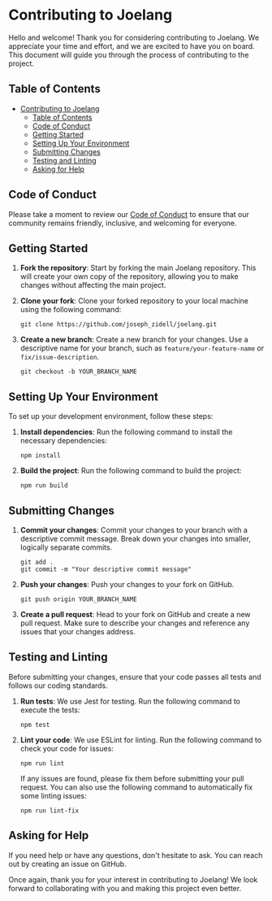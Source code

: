 # Contributing to Joelang

Hello and welcome! Thank you for considering contributing to Joelang. We appreciate your time and effort, and we are excited to have you on board. This document will guide you through the process of contributing to the project.

## Table of Contents

- [Contributing to Joelang](#contributing-to-joelang)
	- [Table of Contents](#table-of-contents)
	- [Code of Conduct](#code-of-conduct)
	- [Getting Started](#getting-started)
	- [Setting Up Your Environment](#setting-up-your-environment)
	- [Submitting Changes](#submitting-changes)
	- [Testing and Linting](#testing-and-linting)
	- [Asking for Help](#asking-for-help)

## Code of Conduct

Please take a moment to review our [Code of Conduct](./CODE_OF_CONDUCT.md) to ensure that our community remains friendly, inclusive, and welcoming for everyone.

## Getting Started

1. **Fork the repository**: Start by forking the main Joelang repository. This will create your own copy of the repository, allowing you to make changes without affecting the main project.

2. **Clone your fork**: Clone your forked repository to your local machine using the following command:

	```
	git clone https://github.com/joseph_zidell/joelang.git
	```

3. **Create a new branch**: Create a new branch for your changes. Use a descriptive name for your branch, such as `feature/your-feature-name` or `fix/issue-description`.

	```
	git checkout -b YOUR_BRANCH_NAME
	```

## Setting Up Your Environment

To set up your development environment, follow these steps:

1. **Install dependencies**: Run the following command to install the necessary dependencies:

	```
	npm install
	```

2. **Build the project**: Run the following command to build the project:

	```
	npm run build
	```

## Submitting Changes

1. **Commit your changes**: Commit your changes to your branch with a descriptive commit message. Break down your changes into smaller, logically separate commits.

	```
	git add .
	git commit -m "Your descriptive commit message"
	```

2. **Push your changes**: Push your changes to your fork on GitHub.

	```
	git push origin YOUR_BRANCH_NAME
	```

3. **Create a pull request**: Head to your fork on GitHub and create a new pull request. Make sure to describe your changes and reference any issues that your changes address.

## Testing and Linting

Before submitting your changes, ensure that your code passes all tests and follows our coding standards.

1. **Run tests**: We use Jest for testing. Run the following command to execute the tests:

	```
	npm test
	```

2. **Lint your code**: We use ESLint for linting. Run the following command to check your code for issues:

	```
	npm run lint
	```

	If any issues are found, please fix them before submitting your pull request. You can also use the following command to automatically fix some linting issues:

	```
	npm run lint-fix
	```

## Asking for Help

If you need help or have any questions, don't hesitate to ask. You can reach out by creating an issue on GitHub.

Once again, thank you for your interest in contributing to Joelang! We look forward to collaborating with you and making this project even better.
